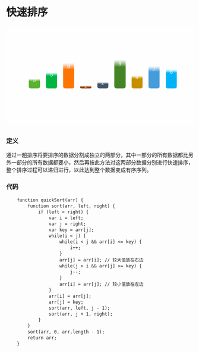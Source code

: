 # 快速排序
![快速排序](../source/images/algorithm/quick.gif)

### 定义
通过一趟排序将要排序的数据分割成独立的两部分，其中一部分的所有数据都比另外一部分的所有数据都要小，然后再按此方法对这两部分数据分别进行快速排序，整个排序过程可以递归进行，以此达到整个数据变成有序序列。

### 代码
```
    function quickSort(arr) {
        function sort(arr, left, right) {
            if (left < right) {
                var i = left;
                var j = right;
                var key = arr[j];
                while(i < j) {
                    while(i < j && arr[i] <= key) {
                        i++;
                    }
                    arr[j] = arr[i]; // 较大值放在右边
                    while(j > i && arr[j] >= key) {
                        j--;
                    }
                    arr[i] = arr[j]; // 较小值放在左边
                }
                arr[i] = arr[j];
                arr[j] = key;
                sort(arr, left, j - 1);
                sort(arr, j + 1, right);
            }
        }
        sort(arr, 0, arr.length - 1);
        return arr;
    }
```